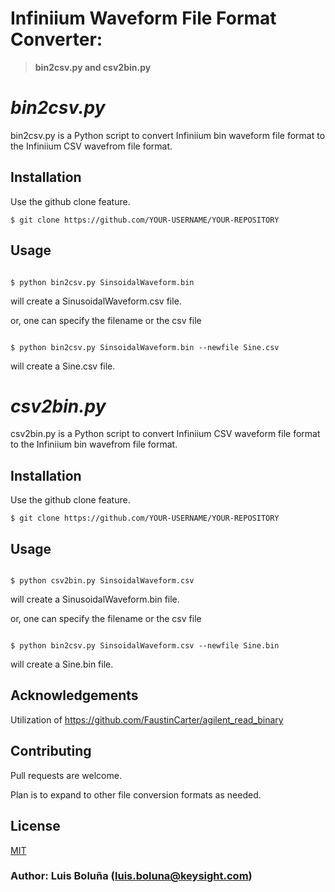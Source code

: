 # Infiniium Waveform File Format Converter:
>  **bin2csv.py and csv2bin.py**






# *bin2csv.py*

bin2csv.py is a Python script to convert Infiniium bin waveform file format to the Infiniium CSV wavefrom file format.

## Installation

Use the github clone feature.

```shell
$ git clone https://github.com/YOUR-USERNAME/YOUR-REPOSITORY
```

## Usage

```shell

$ python bin2csv.py SinsoidalWaveform.bin

```

will create a SinusoidalWaveform.csv file.
 

or, one can specify the filename or the csv file

```shell

$ python bin2csv.py SinsoidalWaveform.bin --newfile Sine.csv

```

will create a Sine.csv file.


# *csv2bin.py*

csv2bin.py is a Python script to convert Infiniium CSV waveform file format to the Infiniium bin wavefrom file format.

## Installation

Use the github clone feature.

```shell
$ git clone https://github.com/YOUR-USERNAME/YOUR-REPOSITORY
```

## Usage

```shell

$ python csv2bin.py SinsoidalWaveform.csv

```

will create a SinusoidalWaveform.bin file.
 

or, one can specify the filename or the csv file

```shell

$ python bin2csv.py SinsoidalWaveform.csv --newfile Sine.bin

```

will create a Sine.bin file.



## Acknowledgements

Utilization of https://github.com/FaustinCarter/agilent_read_binary

## Contributing
Pull requests are welcome.

Plan is to expand to other file conversion formats as needed. 

## License
[MIT](https://choosealicense.com/licenses/mit/)





### Author:  Luis Boluña  (luis.boluna@keysight.com)
